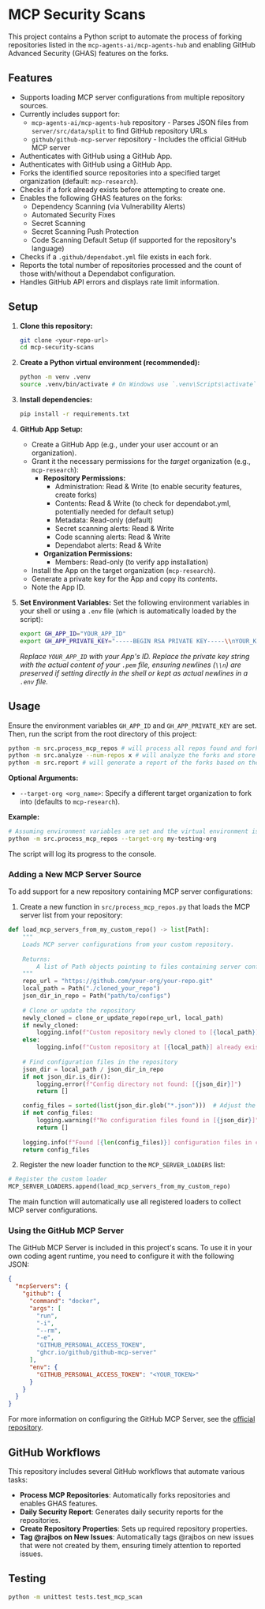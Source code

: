 # MCP Security Scans

This project contains a Python script to automate the process of forking repositories listed in the `mcp-agents-ai/mcp-agents-hub` and enabling GitHub Advanced Security (GHAS) features on the forks.

## Features

*   Supports loading MCP server configurations from multiple repository sources.
*   Currently includes support for:
    *   `mcp-agents-ai/mcp-agents-hub` repository - Parses JSON files from `server/src/data/split` to find GitHub repository URLs
    *   `github/github-mcp-server` repository - Includes the official GitHub MCP server
*   Authenticates with GitHub using a GitHub App.
*   Authenticates with GitHub using a GitHub App.
*   Forks the identified source repositories into a specified target organization (default: `mcp-research`).
*   Checks if a fork already exists before attempting to create one.
*   Enables the following GHAS features on the forks:
    *   Dependency Scanning (via Vulnerability Alerts)
    *   Automated Security Fixes
    *   Secret Scanning
    *   Secret Scanning Push Protection
    *   Code Scanning Default Setup (if supported for the repository's language)
*   Checks if a `.github/dependabot.yml` file exists in each fork.
*   Reports the total number of repositories processed and the count of those with/without a Dependabot configuration.
*   Handles GitHub API errors and displays rate limit information.

## Setup

1.  **Clone this repository:**
    ```bash
    git clone <your-repo-url>
    cd mcp-security-scans
    ```

2.  **Create a Python virtual environment (recommended):**
    ```bash
    python -m venv .venv
    source .venv/bin/activate # On Windows use `.venv\Scripts\activate`
    ```

3.  **Install dependencies:**
    ```bash
    pip install -r requirements.txt
    ```

4.  **GitHub App Setup:**
    *   Create a GitHub App (e.g., under your user account or an organization).
    *   Grant it the necessary permissions for the *target* organization (e.g., `mcp-research`):
        *   **Repository Permissions:**
            *   Administration: Read & Write (to enable security features, create forks)
            *   Contents: Read & Write (to check for dependabot.yml, potentially needed for default setup)
            *   Metadata: Read-only (default)
            *   Secret scanning alerts: Read & Write
            *   Code scanning alerts: Read & Write
            *   Dependabot alerts: Read & Write
        *   **Organization Permissions:**
            *   Members: Read-only (to verify app installation)
    *   Install the App on the target organization (`mcp-research`).
    *   Generate a private key for the App and copy its *contents*.
    *   Note the App ID.

5.  **Set Environment Variables:**
    Set the following environment variables in your shell or using a `.env` file (which is automatically loaded by the script):
    ```bash
    export GH_APP_ID="YOUR_APP_ID"
    export GH_APP_PRIVATE_KEY="-----BEGIN RSA PRIVATE KEY-----\\nYOUR_KEY_CONTENT_HERE\\n-----END RSA PRIVATE KEY-----"
    ```
    *Replace `YOUR_APP_ID` with your App's ID.*
    *Replace the private key string with the actual content of your `.pem` file, ensuring newlines (`\\n`) are preserved if setting directly in the shell or kept as actual newlines in a `.env` file.*

## Usage

Ensure the environment variables `GH_APP_ID` and `GH_APP_PRIVATE_KEY` are set. Then, run the script from the root directory of this project:

```bash
python -m src.process_mcp_repos # will process all repos found and fork them into the target org
python -m src.analyze --num-repos x # will analyze the forks and store found information into the forks repository properties
python -m src.report # will generate a report of the forks based on the information stored in the forks repository properties

```

**Optional Arguments:**

*   `--target-org <org_name>`: Specify a different target organization to fork into (defaults to `mcp-research`).

**Example:**

```bash
# Assuming environment variables are set and the virtual environment is active
python -m src.process_mcp_repos --target-org my-testing-org
```

The script will log its progress to the console.

### Adding a New MCP Server Source

To add support for a new repository containing MCP server configurations:

1. Create a new function in `src/process_mcp_repos.py` that loads the MCP server list from your repository:

```python
def load_mcp_servers_from_my_custom_repo() -> list[Path]:
    """
    Loads MCP server configurations from your custom repository.
    
    Returns:
        A list of Path objects pointing to files containing server configurations.
    """
    repo_url = "https://github.com/your-org/your-repo.git"
    local_path = Path("./cloned_your_repo")
    json_dir_in_repo = Path("path/to/configs")
    
    # Clone or update the repository
    newly_cloned = clone_or_update_repo(repo_url, local_path)
    if newly_cloned:
        logging.info(f"Custom repository newly cloned to [{local_path}]")
    else:
        logging.info(f"Custom repository at [{local_path}] already exists and was updated")
    
    # Find configuration files in the repository
    json_dir = local_path / json_dir_in_repo
    if not json_dir.is_dir():
        logging.error(f"Config directory not found: [{json_dir}]")
        return []

    config_files = sorted(list(json_dir.glob("*.json")))  # Adjust the pattern as needed
    if not config_files:
        logging.warning(f"No configuration files found in [{json_dir}]")
        return []
    
    logging.info(f"Found [{len(config_files)}] configuration files in custom repository")
    return config_files
```

2. Register the new loader function to the `MCP_SERVER_LOADERS` list:

```python
# Register the custom loader
MCP_SERVER_LOADERS.append(load_mcp_servers_from_my_custom_repo)
```

The main function will automatically use all registered loaders to collect MCP server configurations.

### Using the GitHub MCP Server

The GitHub MCP Server is included in this project's scans. To use it in your own coding agent runtime, you need to configure it with the following JSON:

```json
{
  "mcpServers": {
    "github": {
      "command": "docker",
      "args": [
        "run",
        "-i",
        "--rm",
        "-e",
        "GITHUB_PERSONAL_ACCESS_TOKEN",
        "ghcr.io/github/github-mcp-server"
      ],
      "env": {
        "GITHUB_PERSONAL_ACCESS_TOKEN": "<YOUR_TOKEN>"
      }
    }
  }
}
```

For more information on configuring the GitHub MCP Server, see the [official repository](https://github.com/github/github-mcp-server).

## GitHub Workflows

This repository includes several GitHub workflows that automate various tasks:

* **Process MCP Repositories**: Automatically forks repositories and enables GHAS features.
* **Daily Security Report**: Generates daily security reports for the repositories.
* **Create Repository Properties**: Sets up required repository properties.
* **Tag @rajbos on New Issues**: Automatically tags @rajbos on new issues that were not created by them, ensuring timely attention to reported issues.

## Testing
```bash
python -m unittest tests.test_mcp_scan
```